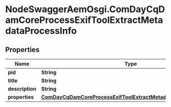 # NodeSwaggerAemOsgi.ComDayCqDamCoreProcessExifToolExtractMetadataProcessInfo

## Properties
Name | Type | Description | Notes
------------ | ------------- | ------------- | -------------
**pid** | **String** |  | [optional] 
**title** | **String** |  | [optional] 
**description** | **String** |  | [optional] 
**properties** | [**ComDayCqDamCoreProcessExifToolExtractMetadataProcessProperties**](ComDayCqDamCoreProcessExifToolExtractMetadataProcessProperties.md) |  | [optional] 


